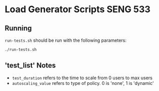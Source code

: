 # Load Generator Scripts SENG 533

## Running

`run-tests.sh` should be run with the following parameters:

```bash
./run-tests.sh 
```

## 'test_list' Notes

- `test_duration` refers to the time to scale from 0 users to max users
- `autoscaling_value` refers to type of policy. 0 is 'none', 1 is 'dynamic'
